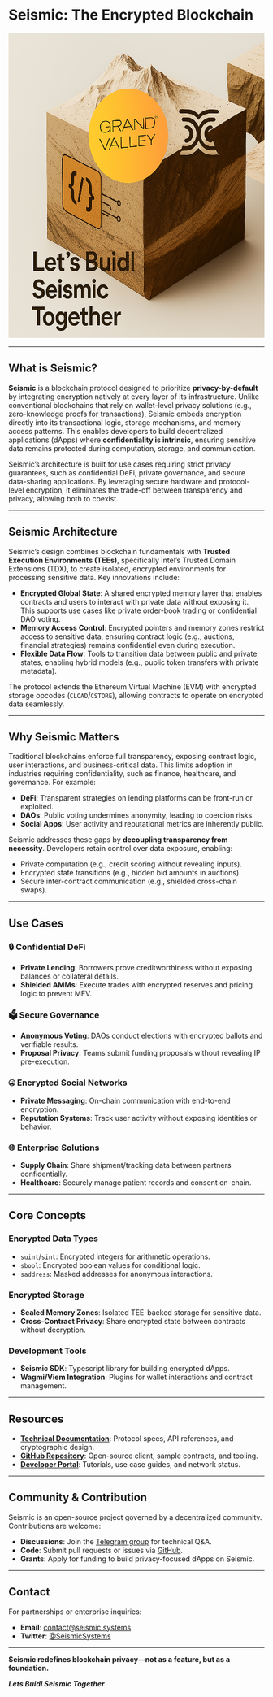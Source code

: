 # Seismic: The Encrypted Blockchain  

<p align="center">
  <img src="resources/image.png" width="600" height="600">
</p>

---

## What is Seismic?  

**Seismic** is a blockchain protocol designed to prioritize **privacy-by-default** by integrating encryption natively at every layer of its infrastructure. Unlike conventional blockchains that rely on wallet-level privacy solutions (e.g., zero-knowledge proofs for transactions), Seismic embeds encryption directly into its transactional logic, storage mechanisms, and memory access patterns. This enables developers to build decentralized applications (dApps) where **confidentiality is intrinsic**, ensuring sensitive data remains protected during computation, storage, and communication.  

Seismic’s architecture is built for use cases requiring strict privacy guarantees, such as confidential DeFi, private governance, and secure data-sharing applications. By leveraging secure hardware and protocol-level encryption, it eliminates the trade-off between transparency and privacy, allowing both to coexist.  

---

## Seismic Architecture  

Seismic’s design combines blockchain fundamentals with **Trusted Execution Environments (TEEs)**, specifically Intel’s Trusted Domain Extensions (TDX), to create isolated, encrypted environments for processing sensitive data. Key innovations include:  

- **Encrypted Global State**: A shared encrypted memory layer that enables contracts and users to interact with private data without exposing it. This supports use cases like private order-book trading or confidential DAO voting.  
- **Memory Access Control**: Encrypted pointers and memory zones restrict access to sensitive data, ensuring contract logic (e.g., auctions, financial strategies) remains confidential even during execution.  
- **Flexible Data Flow**: Tools to transition data between public and private states, enabling hybrid models (e.g., public token transfers with private metadata).  

The protocol extends the Ethereum Virtual Machine (EVM) with encrypted storage opcodes (`CLOAD`/`CSTORE`), allowing contracts to operate on encrypted data seamlessly.  

---

## Why Seismic Matters  

Traditional blockchains enforce full transparency, exposing contract logic, user interactions, and business-critical data. This limits adoption in industries requiring confidentiality, such as finance, healthcare, and governance. For example:  
- **DeFi**: Transparent strategies on lending platforms can be front-run or exploited.  
- **DAOs**: Public voting undermines anonymity, leading to coercion risks.  
- **Social Apps**: User activity and reputational metrics are inherently public.  

Seismic addresses these gaps by **decoupling transparency from necessity**. Developers retain control over data exposure, enabling:  
- Private computation (e.g., credit scoring without revealing inputs).  
- Encrypted state transitions (e.g., hidden bid amounts in auctions).  
- Secure inter-contract communication (e.g., shielded cross-chain swaps).  

---

## Use Cases  

### 🔒 Confidential DeFi  
- **Private Lending**: Borrowers prove creditworthiness without exposing balances or collateral details.  
- **Shielded AMMs**: Execute trades with encrypted reserves and pricing logic to prevent MEV.  

### 🗳️ Secure Governance  
- **Anonymous Voting**: DAOs conduct elections with encrypted ballots and verifiable results.  
- **Proposal Privacy**: Teams submit funding proposals without revealing IP pre-execution.  

### 🤐 Encrypted Social Networks  
- **Private Messaging**: On-chain communication with end-to-end encryption.  
- **Reputation Systems**: Track user activity without exposing identities or behavior.  

### 🌐 Enterprise Solutions  
- **Supply Chain**: Share shipment/tracking data between partners confidentially.  
- **Healthcare**: Securely manage patient records and consent on-chain.  

---

## Core Concepts  

### Encrypted Data Types  
- `suint`/`sint`: Encrypted integers for arithmetic operations.  
- `sbool`: Encrypted boolean values for conditional logic.  
- `saddress`: Masked addresses for anonymous interactions.  

### Encrypted Storage  
- **Sealed Memory Zones**: Isolated TEE-backed storage for sensitive data.  
- **Cross-Contract Privacy**: Share encrypted state between contracts without decryption.  

### Development Tools  
- **Seismic SDK**: Typescript library for building encrypted dApps.  
- **Wagmi/Viem Integration**: Plugins for wallet interactions and contract management.  

---

## Resources  
- **[Technical Documentation](https://docs.seismic.systems)**: Protocol specs, API references, and cryptographic design.  
- **[GitHub Repository](https://github.com/SeismicSystems)**: Open-source client, sample contracts, and tooling.  
- **[Developer Portal](https://developer.seismic.com)**: Tutorials, use case guides, and network status.  

---

## Community & Contribution  
Seismic is an open-source project governed by a decentralized community. Contributions are welcome:  
- **Discussions**: Join the [Telegram group](https://t.me/seismicMatt) for technical Q&A.  
- **Code**: Submit pull requests or issues via [GitHub](https://github.com/SeismicSystems).  
- **Grants**: Apply for funding to build privacy-focused dApps on Seismic.  

---

## Contact  
For partnerships or enterprise inquiries:  
- **Email**: [contact@seismic.systems](mailto:contact@seismic.systems)  
- **Twitter**: [@SeismicSystems](https://twitter.com/SeismicSystems)  

---

**Seismic redefines blockchain privacy—not as a feature, but as a foundation.** 

***Lets Buidl Seismic Together***